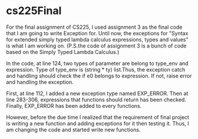 # cs225Final

For the final assignment of CS225, I used assignment 3 as the final code that I am going to write Exception for. Until now, the exceptions for "Syntax for extended simply typed lambda calculus expressions, types and values" is what I am working on. (P.S.the code of assignment 3 is a bunch of code based on the Simply Typed Lambda Calculus.)

In the code, at line 124, two types of parameter are belong to type_env and expression. Type of type_env is (string * ty) list.Thus, the exception catch and handling should check the if e0 belongs to expression. If not, raise error and handling the exception.

First, at line 112, I added a new exception type named EXP_ERROR. Then at line 283-306, expressions that functions should return has been checked. Finally, EXP_ERROR has been added to every functions.

However, before the due time I realized that the requirement of final project is writing a new function and adding exceptions for it then testing it. Thus, I am changing the code and started write new functions.

